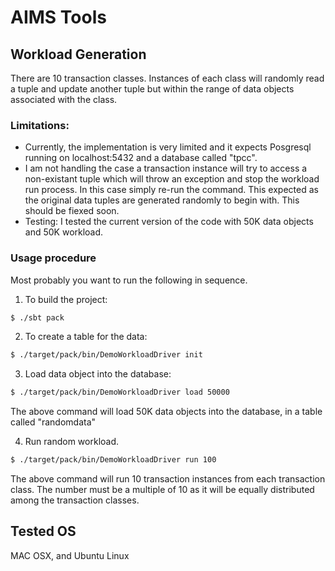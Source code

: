 # AIMS Tools

## Workload Generation

There are 10 transaction classes. Instances of each class will randomly read a tuple and update another tuple but within the range of data objects associated with the class. 

### Limitations:
* Currently, the implementation is very limited and it expects Posgresql running on localhost:5432 and a database called "tpcc". 
* I am not handling the case a transaction instance will try to access a non-existant tuple which will throw an exception and stop the workload run process. In this case simply re-run the command. This expected as the original data tuples are generated randomly to begin with. This should be fiexed soon.
* Testing: I tested the current version of the code with 50K data objects and 50K workload. 

### Usage procedure
Most probably you want to run the following in sequence.

1. To build the project:
```sh
$ ./sbt pack
```

2. To create a table for the data:

```sh
$ ./target/pack/bin/DemoWorkloadDriver init
```

3. Load data object into the database:

```sh
$ ./target/pack/bin/DemoWorkloadDriver load 50000
```

The above command will load 50K data objects into the database, in a table called "randomdata"

4. Run random workload. 

```sh
$ ./target/pack/bin/DemoWorkloadDriver run 100
```

The above command will run 10 transaction instances from each transaction class. The number must be a multiple of 10 as it will be equally distributed among the transaction classes.

## Tested OS
MAC OSX, and Ubuntu Linux